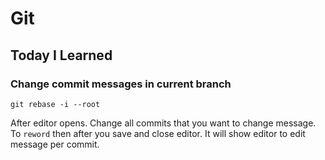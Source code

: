# Git

## Today I Learned

### Change commit messages in current branch

```pwsh
git rebase -i --root
```

After editor opens. Change all commits that you want to change message.
To `reword` then after you save and close editor. It will show editor to edit message per commit.
